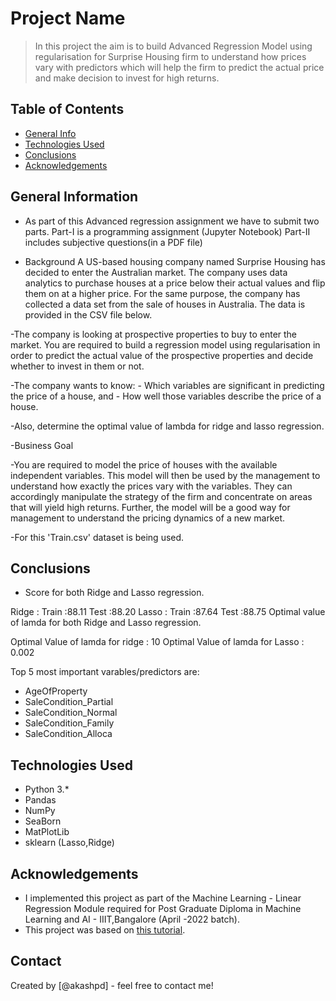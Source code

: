 # Project Name
> In this project the aim is to build Advanced Regression Model using regularisation for Surprise Housing firm to understand how prices vary with predictors which will help the firm to predict the actual price and make decision to invest for high returns.


## Table of Contents
* [General Info](#general-information)
* [Technologies Used](#technologies-used)
* [Conclusions](#conclusions)
* [Acknowledgements](#acknowledgements)

<!-- You can include any other section that is pertinent to your problem -->

## General Information
- As part of this Advanced regression assignment we have to submit two parts. 
Part-I is a programming assignment (Jupyter Notebook) 
Part-II includes subjective questions(in a PDF file)

- Background
A US-based housing company named Surprise Housing has decided to enter the Australian market. The company uses data analytics to purchase 	houses at a price below their actual values and flip them on at a higher price. For the same purpose, the company has collected a data 	set from the sale of houses in Australia. The data is provided in the CSV file below.
	
-The company is looking at prospective properties to buy to enter the market. You are required to build a regression model using 	regularisation in order to predict the actual value of the prospective properties and decide whether to invest in them or not.

-The company wants to know:
	- Which variables are significant in predicting the price of a house, and
	- How well those variables describe the price of a house.

-Also, determine the optimal value of lambda for ridge and lasso regression.

-Business Goal 

-You are required to model the price of houses with the available independent variables. This model will then be used by the management to 	understand how exactly the prices vary with the variables. They can accordingly manipulate the strategy of the firm and concentrate on 	areas that will yield high returns. Further, the model will be a good way for management to understand the pricing dynamics of a new 	market.

-For this 'Train.csv' dataset is being used.

<!-- You don't have to answer all the questions - just the ones relevant to your project. -->

## Conclusions
- Score for both Ridge and Lasso regression.

Ridge : Train :88.11 Test :88.20
Lasso : Train :87.64 Test :88.75
Optimal value of lamda for both Ridge and Lasso regression.

Optimal Value of lamda for ridge : 10
Optimal Value of lamda for Lasso : 0.002

Top 5 most important varables/predictors are:
- AgeOfProperty
- SaleCondition_Partial
- SaleCondition_Normal
- SaleCondition_Family
- SaleCondition_Alloca

<!-- You don't have to answer all the questions - just the ones relevant to your project. -->


## Technologies Used
- Python 3.*
- Pandas
- NumPy
- SeaBorn
- MatPlotLib
- sklearn (Lasso,Ridge)

<!-- As the libraries versions keep on changing, it is recommended to mention the version of library used in this project -->

## Acknowledgements
- I implemented this project as part of the Machine Learning - Linear Regression Module required for Post Graduate Diploma in Machine Learning and AI - IIIT,Bangalore (April -2022 batch).
- This project was based on [this tutorial](https://learn.upgrad.com/course/2880).


## Contact
Created by [@akashpd] - feel free to contact me!


<!-- Optional -->
<!-- ## License -->
<!-- This project is open source and available under the [... License](). -->

<!-- You don't have to include all sections - just the one's relevant to your project -->
